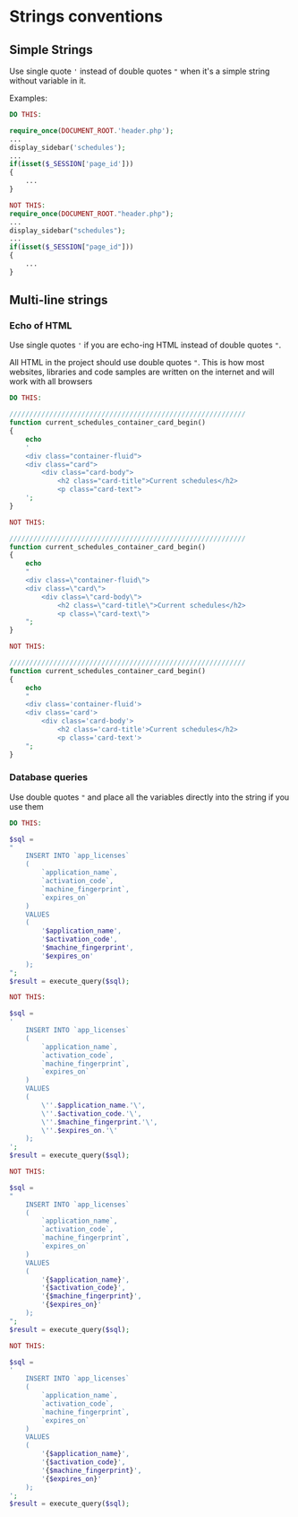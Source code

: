 # Strings conventions

## Simple Strings

Use single quote `'` instead of double quotes `"` when it's a simple string without variable in it.

Examples:

```php
DO THIS:

require_once(DOCUMENT_ROOT.'header.php');
...
display_sidebar('schedules');
...
if(isset($_SESSION['page_id']))
{
    ...
}

NOT THIS:
require_once(DOCUMENT_ROOT."header.php");
...
display_sidebar("schedules");
...
if(isset($_SESSION["page_id"]))
{
    ...
}

```

## Multi-line strings

### Echo of HTML

Use single quotes `'` if you are echo-ing HTML instead of double quotes `"`.

All HTML in the project should use double quotes `"`. This is how most websites, libraries and code samples are written on the internet and will work with all browsers

```php
DO THIS:

///////////////////////////////////////////////////////////
function current_schedules_container_card_begin()
{
    echo 
    '
    <div class="container-fluid">
    <div class="card">
        <div class="card-body">
            <h2 class="card-title">Current schedules</h2>
            <p class="card-text">  
    ';
}

NOT THIS:

///////////////////////////////////////////////////////////
function current_schedules_container_card_begin()
{
    echo 
    "
    <div class=\"container-fluid\">
    <div class=\"card\">
        <div class=\"card-body\">
            <h2 class=\"card-title\">Current schedules</h2>
            <p class=\"card-text\">  
    ";
}

NOT THIS:

///////////////////////////////////////////////////////////
function current_schedules_container_card_begin()
{
    echo 
    "
    <div class='container-fluid'>
    <div class='card'>
        <div class='card-body'>
            <h2 class='card-title'>Current schedules</h2>
            <p class='card-text'>  
    ";
}
```

### Database queries

Use double quotes `"` and place all the variables directly into the string if you use them

```php
DO THIS:

$sql =
"
    INSERT INTO `app_licenses` 
    (
        `application_name`,
        `activation_code`,
        `machine_fingerprint`,
        `expires_on`
    )
    VALUES 
    (
        '$application_name',
        '$activation_code',
        '$machine_fingerprint',
        '$expires_on'
    );
";
$result = execute_query($sql);

NOT THIS:

$sql =
'
    INSERT INTO `app_licenses` 
    (
        `application_name`,
        `activation_code`,
        `machine_fingerprint`,
        `expires_on`
    )
    VALUES 
    (
        \''.$application_name.'\',
        \''.$activation_code.'\',
        \''.$machine_fingerprint.'\',
        \''.$expires_on.'\'
    );
';
$result = execute_query($sql);

NOT THIS:

$sql =
"
    INSERT INTO `app_licenses` 
    (
        `application_name`,
        `activation_code`,
        `machine_fingerprint`,
        `expires_on`
    )
    VALUES 
    (
        '{$application_name}',
        '{$activation_code}',
        '{$machine_fingerprint}',
        '{$expires_on}'
    );
";
$result = execute_query($sql);

NOT THIS:

$sql =
'
    INSERT INTO `app_licenses` 
    (
        `application_name`,
        `activation_code`,
        `machine_fingerprint`,
        `expires_on`
    )
    VALUES 
    (
        '{$application_name}',
        '{$activation_code}',
        '{$machine_fingerprint}',
        '{$expires_on}'
    );
';
$result = execute_query($sql);
```

